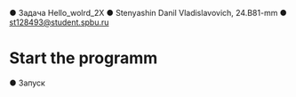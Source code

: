 ● Задача Hello_wolrd_2Х
● Stenyashin Danil Vladislavovich, 24.B81-mm
● st128493@student.spbu.ru


#		Start the programm


● Запуск
